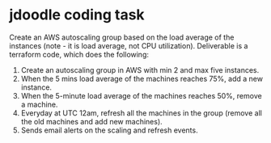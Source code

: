 # jdoodle coding task

Create an AWS autoscaling group based on the load average of the instances (note - it is load average, not CPU utilization). Deliverable is a terraform code, which does the following:

1. Create an autoscaling group in AWS with min 2 and max five instances.
2. When the 5 mins load average of the machines reaches 75%, add a new instance.
3. When the 5-minute load average of the machines reaches 50%, remove a machine.
4. Everyday at UTC 12am, refresh all the machines in the group (remove all the old machines and add new machines).
5. Sends email alerts on the scaling and refresh events.

